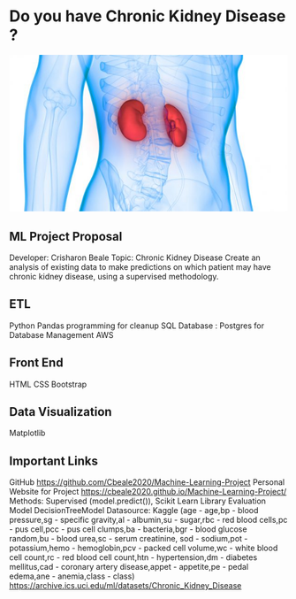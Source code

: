 # Do you have Chronic Kidney Disease ?
![Header-Image](Images/kidney-anatomy.jpg)

## ML Project Proposal
Developer: Crisharon Beale
Topic: Chronic Kidney Disease
Create an analysis of existing data to make predictions on which patient may have chronic kidney disease, using a supervised methodology.

## ETL
Python Pandas programming for cleanup
SQL Database : Postgres for Database Management
AWS

## Front End
HTML
CSS
Bootstrap

## Data Visualization
Matplotlib

## Important Links
GitHub https://github.com/Cbeale2020/Machine-Learning-Project 
Personal Website for Project https://cbeale2020.github.io/Machine-Learning-Project/
Methods: Supervised (model.predict()), Scikit Learn Library
Evaluation Model DecisionTreeModel 
Datasource: Kaggle (age - age,bp - blood pressure,sg - specific gravity,al - albumin,su - sugar,rbc - red blood cells,pc - pus cell,pcc - pus cell clumps,ba - bacteria,bgr - blood glucose random,bu - blood urea,sc - serum creatinine, sod - sodium,pot - potassium,hemo - hemoglobin,pcv - packed cell volume,wc - white blood cell count,rc - red blood cell count,htn - hypertension,dm - diabetes mellitus,cad - coronary artery disease,appet - appetite,pe - pedal edema,ane - anemia,class - class)
https://archive.ics.uci.edu/ml/datasets/Chronic_Kidney_Disease 

